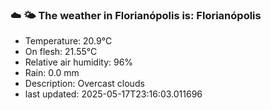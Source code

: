 ### ☁️ 🌤️  The weather in Florianópolis is: Florianópolis

- Temperature: 20.9°C
- On flesh: 21.55°C
- Relative air humidity: 96%
- Rain: 0.0 mm
- Description: Overcast clouds
- last updated: 2025-05-17T23:16:03.011696
